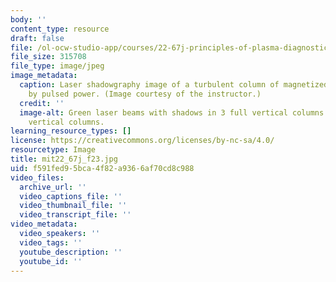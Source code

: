 ```yaml
---
body: ''
content_type: resource
draft: false
file: /ol-ocw-studio-app/courses/22-67j-principles-of-plasma-diagnostics-fall-2023/mit22_67j_f23.jpg
file_size: 315708
file_type: image/jpeg
image_metadata:
  caption: Laser shadowgraphy image of a turbulent column of magnetized plasma, driven
    by pulsed power. (Image courtesy of the instructor.)
  credit: ''
  image-alt: Green laser beams with shadows in 3 full vertical columns and 2 half
    vertical columns.
learning_resource_types: []
license: https://creativecommons.org/licenses/by-nc-sa/4.0/
resourcetype: Image
title: mit22_67j_f23.jpg
uid: f591fed9-5bca-4f82-a936-6af70cd8c988
video_files:
  archive_url: ''
  video_captions_file: ''
  video_thumbnail_file: ''
  video_transcript_file: ''
video_metadata:
  video_speakers: ''
  video_tags: ''
  youtube_description: ''
  youtube_id: ''
---
```

